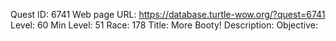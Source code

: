 Quest ID: 6741
Web page URL: https://database.turtle-wow.org/?quest=6741
Level: 60
Min Level: 51
Race: 178
Title: More Booty!
Description: 
Objective: 
